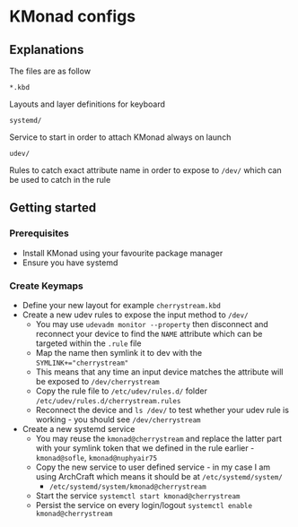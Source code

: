 # KMonad configs
## Explanations

The files are as follow

`*.kbd`

Layouts and layer definitions for keyboard

`systemd/`

Service to start in order to attach KMonad always on launch

`udev/`

Rules to catch exact attribute name in order to expose to `/dev/` which can be used to catch in the rule

## Getting started

### Prerequisites

- Install KMonad using your favourite package manager
- Ensure you have systemd

### Create Keymaps

- Define your new layout for example `cherrystream.kbd`
- Create a new udev rules to expose the input method to `/dev/`
  - You may use `udevadm monitor --property` then disconnect and reconnect your device to find the `NAME` attribute which can be targeted within the `.rule` file
  - Map the name then symlink it to dev with the `SYMLINK+="cherrystream"`
  - This means that any time an input device matches the attribute will be exposed to `/dev/cherrystream`
  - Copy the rule file to `/etc/udev/rules.d/` folder `/etc/udev/rules.d/cherrystream.rules`
  - Reconnect the device and `ls /dev/` to test whether your udev rule is working - you should see `/dev/cherrystream`
- Create a new systemd service
  - You may reuse the `kmonad@cherrystream` and replace the latter part with your symlink token that we defined in the rule earlier - `kmonad@sofle`, `kmonad@nuphyair75`
  - Copy the new service to user defined service - in my case I am using ArchCraft which means it should be at `/etc/systemd/system/`
    - `/etc/systemd/system/kmonad@cherrystream`
  - Start the service `systemctl start kmonad@cherrystream`
  - Persist the service on every login/logout `systemctl enable kmonad@cherrystream`


